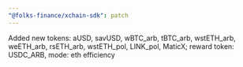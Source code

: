 ```yaml
---
"@folks-finance/xchain-sdk": patch
---
```


Added new tokens: aUSD, savUSD, wBTC_arb, tBTC_arb, wstETH_arb, weETH_arb, rsETH_arb, wstETH_pol, LINK_pol, MaticX; reward token: USDC_ARB, mode: eth efficiency
